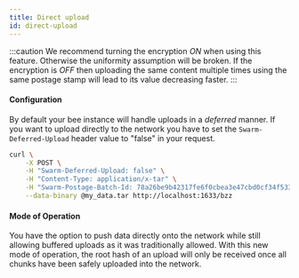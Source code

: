 ```yaml
---
title: Direct upload
id: direct-upload
---
```


:::caution
We recommend turning the encryption *ON* when using this feature. Otherwise the uniformity assumption will be broken.
If the encryption is *OFF* then uploading the same content multiple times using the same postage stamp will lead to its value decreasing faster.
:::

#### Configuration

By default your bee instance will handle uploads in a _deferred_ manner.
If you want to upload directly to the network you have to set the `Swarm-Deferred-Upload` header value to "false" in your request.

```bash
curl \
	-X POST \
	-H "Swarm-Deferred-Upload: false" \
	-H "Content-Type: application/x-tar" \
	-H "Swarm-Postage-Batch-Id: 78a26be9b42317fe6f0cbea3e47cbd0cf34f533db4e9c91cf92be40eb2968264" \
	--data-binary @my_data.tar http://localhost:1633/bzz
```

#### Mode of Operation

You have the option to push data directly onto the network while still allowing buffered uploads as it was traditionally allowed.
With this new mode of operation, the root hash of an upload will only be received once all chunks have been safely uploaded into the network.
